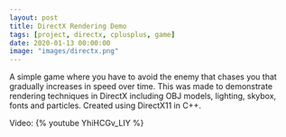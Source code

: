 ```yaml
---
layout: post
title: DirectX Rendering Demo
tags: [project, directx, cplusplus, game]
date: 2020-01-13 00:00:00
image: "images/directx.png"
---
```


A simple game where you have to avoid the enemy that chases you that gradually increases in speed over time. This was made to demonstrate rendering techniques in DirectX including OBJ models, lighting, skybox, fonts and particles.
Created using DirectX11 in C++.

Video:
{% youtube YhiHCGv_LIY %}